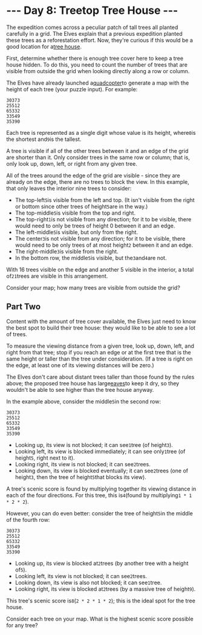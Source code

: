 # --- Day 8: Treetop Tree House ---

The expedition comes across a peculiar patch of tall trees all planted carefully in a grid. The Elves explain that a previous
expedition planted these trees as a reforestation effort. Now, they're curious if this would be a good location for
a[tree house](https://en.wikipedia.org/wiki/Tree_house).

First, determine whether there is enough tree cover here to keep a tree house hidden. To do this, you need to count the number of
trees that are visible from outside the grid when looking directly along a row or column.

The Elves have already launched a[quadcopter](https://en.wikipedia.org/wiki/Quadcopter)to generate a map with the height of each
tree (your puzzle input). For example:

```
30373
25512
65332
33549
35390
```

Each tree is represented as a single digit whose value is its height, where`0`is the shortest and`9`is the tallest.

A tree is visible if all of the other trees between it and an edge of the grid are shorter than it. Only consider trees in the
same row or column; that is, only look up, down, left, or right from any given tree.

All of the trees around the edge of the grid are visible - since they are already on the edge, there are no trees to block the
view. In this example, that only leaves the interior nine trees to consider:

- The top-left`5`is visible from the left and top. (It isn't visible from the right or bottom since other trees of height`5`are in
  the way.)
- The top-middle`5`is visible from the top and right.
- The top-right`1`is not visible from any direction; for it to be visible, there would need to only be trees of height 0 between
  it and an edge.
- The left-middle`5`is visible, but only from the right.
- The center`3`is not visible from any direction; for it to be visible, there would need to be only trees of at most height`2`
  between it and an edge.
- The right-middle`3`is visible from the right.
- In the bottom row, the middle`5`is visible, but the`3`and`4`are not.

With 16 trees visible on the edge and another 5 visible in the interior, a total of`21`trees are visible in this arrangement.

Consider your map; how many trees are visible from outside the grid?

## Part Two

Content with the amount of tree cover available, the Elves just need to know the best spot to build their tree house: they would
like to be able to see a lot of trees.

To measure the viewing distance from a given tree, look up, down, left, and right from that tree; stop if you reach an edge or at
the first tree that is the same height or taller than the tree under consideration. (If a tree is right on the edge, at least one
of its viewing distances will be zero.)

The Elves don't care about distant trees taller than those found by the rules above; the proposed tree house has
large[eaves](https://en.wikipedia.org/wiki/Eaves)to keep it dry, so they wouldn't be able to see higher than the tree house
anyway.

In the example above, consider the middle`5`in the second row:

```
30373
25512
65332
33549
35390
```

- Looking up, its view is not blocked; it can see`1`tree (of height`3`).
- Looking left, its view is blocked immediately; it can see only`1`tree (of height`5`, right next to it).
- Looking right, its view is not blocked; it can see`2`trees.
- Looking down, its view is blocked eventually; it can see`2`trees (one of height`3`, then the tree of height`5`that blocks its
  view).

A tree's scenic score is found by multiplying together its viewing distance in each of the four directions. For this tree, this
is`4`(found by multiplying`1 * 1 * 2 * 2`).

However, you can do even better: consider the tree of height`5`in the middle of the fourth row:

```
30373
25512
65332
33549
35390
```

- Looking up, its view is blocked at`2`trees (by another tree with a height of`5`).
- Looking left, its view is not blocked; it can see`2`trees.
- Looking down, its view is also not blocked; it can see`1`tree.
- Looking right, its view is blocked at`2`trees (by a massive tree of height`9`).

This tree's scenic score is`8`(`2 * 2 * 1 * 2`); this is the ideal spot for the tree house.

Consider each tree on your map. What is the highest scenic score possible for any tree?

